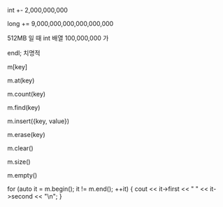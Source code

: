 int +- 2,000,000,000

long += 9,000,000,000,000,000,000

512MB 일 때 int 배열 100,000,000 가

endl; 치명적



m[key]	

m.at(key)

m.count(key)	

m.find(key)

m.insert({key, value})

m.erase(key)

m.clear()

m.size()	

m.empty()


for (auto it = m.begin(); it != m.end(); ++it) {
    cout << it->first << " " << it->second << "\n";
}
